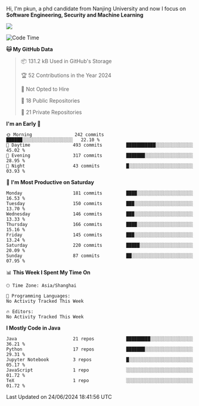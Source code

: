 Hi, I'm pkun, a phd candidate from Nanjing University and now I focus on **Software Engineering, Security and Machine Learning**

<!--![GitHub Snake Light](https://github.com/pppppkun/pppppkun/blob/output/github-snake.svg#gh-light-mode-only)-->
<!--![GitHub Snake dark](https://github.com/pppppkun/pppppkun/blob/output/github-snake-dark.svg#gh-dark-mode-only)-->

![](https://komarev.com/ghpvc/?username=pppppkun)
<!--START_SECTION:waka-->
![Code Time](http://img.shields.io/badge/Code%20Time-2%2C007%20hrs%204%20mins-blue)

**🐱 My GitHub Data** 

> 📦 131.2 kB Used in GitHub's Storage 
 > 
> 🏆 52 Contributions in the Year 2024
 > 
> 🚫 Not Opted to Hire
 > 
> 📜 18 Public Repositories 
 > 
> 🔑 21 Private Repositories 
 > 
**I'm an Early 🐤** 

```text
🌞 Morning                242 commits         ██████░░░░░░░░░░░░░░░░░░░   22.10 % 
🌆 Daytime                493 commits         ███████████░░░░░░░░░░░░░░   45.02 % 
🌃 Evening                317 commits         ███████░░░░░░░░░░░░░░░░░░   28.95 % 
🌙 Night                  43 commits          █░░░░░░░░░░░░░░░░░░░░░░░░   03.93 % 
```
📅 **I'm Most Productive on Saturday** 

```text
Monday                   181 commits         ████░░░░░░░░░░░░░░░░░░░░░   16.53 % 
Tuesday                  150 commits         ███░░░░░░░░░░░░░░░░░░░░░░   13.70 % 
Wednesday                146 commits         ███░░░░░░░░░░░░░░░░░░░░░░   13.33 % 
Thursday                 166 commits         ████░░░░░░░░░░░░░░░░░░░░░   15.16 % 
Friday                   145 commits         ███░░░░░░░░░░░░░░░░░░░░░░   13.24 % 
Saturday                 220 commits         █████░░░░░░░░░░░░░░░░░░░░   20.09 % 
Sunday                   87 commits          ██░░░░░░░░░░░░░░░░░░░░░░░   07.95 % 
```


📊 **This Week I Spent My Time On** 

```text
🕑︎ Time Zone: Asia/Shanghai

💬 Programming Languages: 
No Activity Tracked This Week

🔥 Editors: 
No Activity Tracked This Week
```

**I Mostly Code in Java** 

```text
Java                     21 repos            █████████░░░░░░░░░░░░░░░░   36.21 % 
Python                   17 repos            ███████░░░░░░░░░░░░░░░░░░   29.31 % 
Jupyter Notebook         3 repos             █░░░░░░░░░░░░░░░░░░░░░░░░   05.17 % 
JavaScript               1 repo              ░░░░░░░░░░░░░░░░░░░░░░░░░   01.72 % 
TeX                      1 repo              ░░░░░░░░░░░░░░░░░░░░░░░░░   01.72 % 
```




 Last Updated on 24/06/2024 18:41:56 UTC
<!--END_SECTION:waka-->
